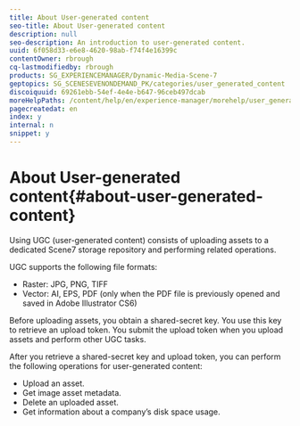 ```yaml
---
title: About User-generated content
seo-title: About User-generated content
description: null
seo-description: An introduction to user-generated content.
uuid: 6f058d33-e6e8-4620-98ab-f74f4e16399c
contentOwner: rbrough
cq-lastmodifiedby: rbrough
products: SG_EXPERIENCEMANAGER/Dynamic-Media-Scene-7
geptopics: SG_SCENESEVENONDEMAND_PK/categories/user_generated_content
discoiquuid: 69261ebb-54ef-4e4e-b647-96ceb497dcab
moreHelpPaths: /content/help/en/experience-manager/morehelp/user_generated_content;/content/help/en/experience-manager/morehelp/user_generated_content
pagecreatedat: en
index: y
internal: n
snippet: y
---
```


# About User-generated content{#about-user-generated-content}

 Using UGC (user-generated content) consists of uploading assets to a dedicated Scene7 storage repository and performing related operations.

UGC supports the following file formats:

* Raster: JPG, PNG, TIFF 
* Vector: AI, EPS, PDF (only when the PDF file is previously opened and saved in Adobe Illustrator CS6)

Before uploading assets, you obtain a shared-secret key. You use this key to retrieve an upload token. You submit the upload token when you upload assets and perform other UGC tasks.

After you retrieve a shared-secret key and upload token, you can perform the following operations for user-generated content:

* Upload an asset.
* Get image asset metadata. 
* Delete an uploaded asset. 
* Get information about a company’s disk space usage.


